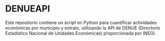 # DENUEAPI
Este repositorio contiene un script en Python para cuantificar actividades económicas por municipio y estrato, utilizando la API de DENUE (Directorio Estadístico Nacional de Unidades Económicas) proporcionada por INEGI.
